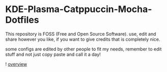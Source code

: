 # KDE-Plasma-Catppuccin-Mocha-Dotfiles
This repository is FOSS (Free and Open Source Software). use, edit and share however you like, if you want to give credits that is completely nice.

some configs are edited by other people to  fit my needs, remember to edit stuff and not just copy paste and call it a day!

! [overview](https://github.com/elia83333/KDE-Catppuccin-Mocha-Dotfiles/blob/main/pasted%20file.png)
